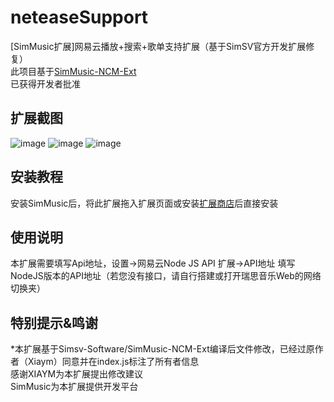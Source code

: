 # neteaseSupport
[SimMusic扩展]网易云播放+搜索+歌单支持扩展（基于SimSV官方开发扩展修复）  
此项目基于[SimMusic-NCM-Ext](https://github.com/Simsv-Software/SimMusic-NCM-Ext/)  
已获得开发者批准

## 扩展截图

![image](https://github.com/user-attachments/assets/d3e32cab-0277-4c7e-b887-ba5156cb92f7)
![image](https://github.com/user-attachments/assets/d5526cf8-43e9-42df-93f4-2b97aa61bcc9)
![image](https://github.com/user-attachments/assets/cd592cb7-4c3c-4c04-b6a4-38e55cc22fac)

## 安装教程
安装SimMusic后，将此扩展拖入扩展页面或安装[扩展商店](https://github.com/PYLXU/neteaseRecommend)后直接安装

## 使用说明
本扩展需要填写Api地址，设置->网易云Node JS API 扩展->API地址 填写NodeJS版本的API地址（若您没有接口，请自行搭建或打开瑞思音乐Web的网络切换夹）

## 特别提示&鸣谢
*本扩展基于Simsv-Software/SimMusic-NCM-Ext编译后文件修改，已经过原作者（Xiaym）同意并在index.js标注了所有者信息  
感谢XIAYM为本扩展提出修改建议  
SimMusic为本扩展提供开发平台

